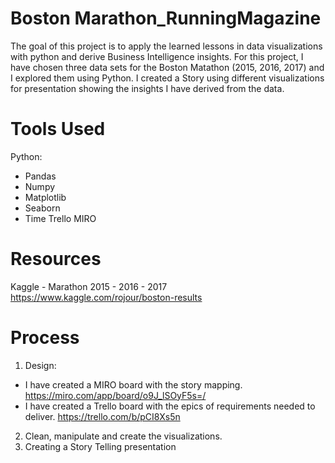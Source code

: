 # Boston Marathon_RunningMagazine
The goal of this project is to apply the learned lessons in data visualizations with python and derive Business Intelligence insights. For this project, I have chosen three data sets for the Boston Matathon (2015, 2016, 2017) and I explored them using Python. I created a Story using different visualizations for presentation showing the insights I have derived from the data.

# Tools Used
Python:
* Pandas
* Numpy
* Matplotlib
* Seaborn
* Time
Trello
MIRO

# Resources
Kaggle - Marathon 2015 - 2016 - 2017
https://www.kaggle.com/rojour/boston-results 

# Process
1. Design: 
  * I have created a MIRO board with the story mapping. https://miro.com/app/board/o9J_lSOyF5s=/
  * I have created a Trello board with the epics of requirements needed to deliver. https://trello.com/b/pCI8Xs5n 
2. Clean, manipulate and create the visualizations. 
3. Creating a Story Telling presentation

